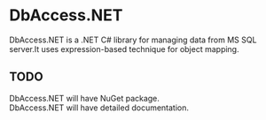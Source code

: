 # DbAccess.NET
DbAccess.NET is a .NET C# library for managing data from MS SQL server.It uses expression-based technique for object mapping.

## TODO
DbAccess.NET will have NuGet package. </br>
DbAccess.NET will have detailed documentation.
